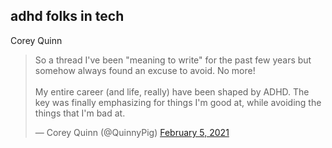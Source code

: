 ---
---
## adhd folks in tech

Corey Quinn

<blockquote class="twitter-tweet"><p lang="en" dir="ltr">So a thread I&#39;ve been &quot;meaning to write&quot; for the past few years but somehow always found an excuse to avoid. No more!<br><br>My entire career (and life, really) have been shaped by ADHD. The key was finally emphasizing for things I&#39;m good at, while avoiding the things that I&#39;m bad at.</p>&mdash; Corey Quinn (@QuinnyPig) <a href="https://twitter.com/QuinnyPig/status/1357545866601533442?ref_src=twsrc%5Etfw">February 5, 2021</a></blockquote> <script async src="https://platform.twitter.com/widgets.js" charset="utf-8"></script>